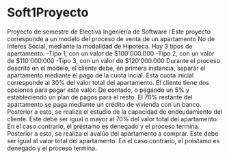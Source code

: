 # Soft1Proyecto
Proyecto de semestre de Electiva Ingeniería de Software l
Este proyecto corresponde a un modelo del proceso de venta de un apartamento No de Interes Social, mediante la modalidad de Hipoteca. 
Hay 3 tipos de apartamento:
-Tipo 1, con un valor de $100'000.000
-Tipo 2, con un valor de $110'000.000
-Tipo 3, con un valor de $120'000.000
Durante el proceso descrito en el modelo, el cliente debe, en primera instancia, separar el apartamento mediante el pago de la cuota incial. Esta cuota inicial corresponde al 30% del valor total del apartamento.
El cliente tiene dos opciones para pagar este valor: De contado, o pagando un 5% y estableciendo un plan de pagos para el resto.
El 70% restante del apartamento se paga mediante un crédito de vivienda con un banco.
Posterior a esto, se realiza el estudio de la capacidad de endeudamiento del cliente. Este debe ser igual o mayor al 70% del valor total del apartamento. En el caso contrario, el préstamo es denegado y el proceso termina.
Posterior a esto, se realiza el avalúo del apartamento a comprar. Este debe ser igual al valor total del apartamento. En el caso contrario, el préstamo es denegado y el proceso termina.
